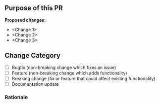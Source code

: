 <!--  Thanks for sending a pull request! Here are some tips for you:
1. If this is your first time, check our contributor guidelines: https://www.kubeflow.org/docs/about/contributing
2. To know more about Arena, check the developer guide:
    https://arena-docs.readthedocs.io/en/latest/
3. If you want *faster* PR reviews, check how: https://git.k8s.io/community/contributors/guide/pull-requests.md#best-practices-for-faster-reviews
-->

## Purpose of this PR

<!-- Provide a clear and concise description of the changes. Explain the motivation behind these changes and link to relevant issues or discussions. -->

**Proposed changes:**

- <Change 1>
- <Change 2>
- <Change 3>

## Change Category

<!-- Indicate the type of change by marking the applicable boxes. -->

- [ ] Bugfix (non-breaking change which fixes an issue)
- [ ] Feature (non-breaking change which adds functionality)
- [ ] Breaking change (fix or feature that could affect existing functionality)
- [ ] Documentation update

### Rationale

<!-- Provide reasoning for the changes if not already covered in the description above. -->